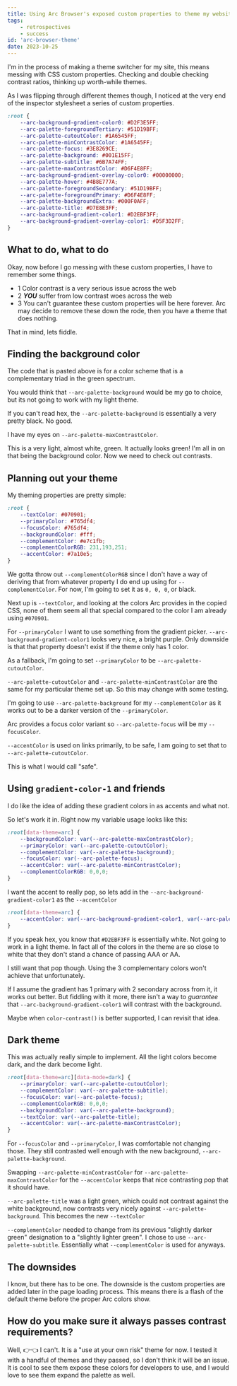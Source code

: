 ```yaml
---
title: Using Arc Browser's exposed custom properties to theme my website
tags: 
    - retrospectives
    - success
id: 'arc-browser-theme'
date: 2023-10-25
---
```


I'm in the process of making a theme switcher for my site, this means messing with CSS custom properties. Checking and double checking contrast ratios, thinking up worth-while themes.

As I was flipping through different themes though, I noticed at the very end of the inspector stylesheet a series of custom properties.

```css
:root {
    --arc-background-gradient-color0: #D2F3E5FF;
    --arc-palette-foregroundTertiary: #51D19BFF;
    --arc-palette-cutoutColor: #1A6545FF;
    --arc-palette-minContrastColor: #1A6545FF;
    --arc-palette-focus: #3E8269CE;
    --arc-palette-background: #001E15FF;
    --arc-palette-subtitle: #6B7A74FF;
    --arc-palette-maxContrastColor: #D6F4E8FF;
    --arc-background-gradient-overlay-color0: #00000000;
    --arc-palette-hover: #4B8E777A;
    --arc-palette-foregroundSecondary: #51D19BFF;
    --arc-palette-foregroundPrimary: #D6F4E8FF;
    --arc-palette-backgroundExtra: #000F0AFF;
    --arc-palette-title: #D7E8E3FF;
    --arc-background-gradient-color1: #D2EBF3FF;
    --arc-background-gradient-overlay-color1: #D5F3D2FF;
}
```

## What to do, what to do

Okay, now before I go messing with these custom properties, I have to remember some things.

- 1 Color contrast is a very serious issue across the web
- 2 **_YOU_** suffer from low contrast woes across the web
- 3 You can't guarantee these custom properties will be here forever. Arc may decide to remove these down the rode, then you have a theme that does nothing.

That in mind, lets fiddle. 

## Finding the background color

The code that is pasted above is for a color scheme that is a complementary triad in the green spectrum.

You would think that `--arc-palette-background` would be my go to choice, but its not going to work with my light theme.

If you can't read hex, the `--arc-palette-background` is essentially a very pretty black. No good.

I have my eyes on `--arc-palette-maxContrastColor`.

This is a very light, almost white, green. It actually looks green! I'm all in on that being the background color. Now we need to check out contrasts.

## Planning out your theme

My theming properties are pretty simple:

```css
:root {
    --textColor: #070901;
    --primaryColor: #765df4;
    --focusColor: #765df4;
    --backgroundColor: #fff;
    --complementColor: #e7c1fb;
    --complementColorRGB: 231,193,251;
    --accentColor: #7a10e5;
}
```

We gotta throw out `--complementColorRGB` since I don't have a way of deriving that from whatever property I do end up using for `--complementColor`. For now, I'm going to set it as `0, 0, 0`, or black.

Next up is `--textColor`, and looking at the colors Arc provides in the copied CSS, none of them seem all that special compared to the color I am already using `#070901`. 

For `--primaryColor` I want to use something from the gradient picker. `--arc-background-gradient-color1` looks very nice, a bright purple. Only downside is that that property doesn't exist if the theme only has 1 color.

As a fallback, I'm going to set `--primaryColor` to be `--arc-palette-cutoutColor`.

`--arc-palette-cutoutColor` and `--arc-palette-minContrastColor` are the same for my particular theme set up. So this may change with some testing.

I'm going to use `--arc-palette-background` for my `--complementColor` as it works out to be a darker version of the `--primaryColor`.

Arc provides a focus color variant so `--arc-palette-focus` will be my `--focusColor`.

`--accentColor` is used on links primarily, to be safe, I am going to set that to `--arc-palette-cutoutColor`.

This is what I would call "safe".

## Using `gradient-color-1` and friends

I do like the idea of adding these gradient colors in as accents and what not.

So let's work it in. Right now my variable usage looks like this:

```css
:root[data-theme=arc] {
    --backgroundColor: var(--arc-palette-maxContrastColor);
    --primaryColor: var(--arc-palette-cutoutColor);
    --complementColor: var(--arc-palette-background);
    --focusColor: var(--arc-palette-focus);
    --accentColor: var(--arc-palette-minContrastColor);
    --complementColorRGB: 0,0,0;
}
```

I want the accent to really pop, so lets add in the `--arc-background-gradient-color1` as the `--accentColor`

```css
:root[data-theme=arc] {
    --accentColor: var(--arc-background-gradient-color1, var(--arc-palette-minContrastColor));
}
```

If you speak hex, you know that `#D2EBF3FF` is essentially white. Not going to work in a light theme. In fact all of the colors in the theme are so close to white that they don't stand a chance of passing AAA or AA.

I still want that pop though. Using the 3 complementary colors won't achieve that unfortunately.

If I assume the gradient has 1 primary with 2 secondary across from it, it works out better. But fiddling with it more, there isn't a way to _guarantee_ that `--arc-background-gradient-color1` will contrast with the background.

Maybe when `color-contrast()` is better supported, I can revisit that idea.

## Dark theme

This was actually really simple to implement. All the light colors become dark, and the dark become light.

```css
:root[data-theme=arc][data-mode=dark] {
    --primaryColor: var(--arc-palette-cutoutColor);
    --complementColor: var(--arc-palette-subtitle);
    --focusColor: var(--arc-palette-focus);
    --complementColorRGB: 0,0,0;
    --backgroundColor: var(--arc-palette-background);
    --textColor: var(--arc-palette-title);
    --accentColor: var(--arc-palette-maxContrastColor);
}
```

For `--focusColor` and `--primaryColor`, I was comfortable not changing those. They still contrasted well enough with the new background, `--arc-palette-background`.

Swapping `--arc-palette-minContrastColor` for `--arc-palette-maxContrastColor` for the `--accentColor` keeps that nice contrasting pop that it should have.

`--arc-palette-title` was a light green, which could not contrast against the white background, now contrasts very nicely against `--arc-palette-background`. This becomes the new `--textColor`

`--complementColor` needed to change from its previous "slightly darker green" designation to a "slightly lighter green". I chose to use `--arc-palette-subtitle`. Essentially what `--complementColor` is used for anyways.

## The downsides

I know, but there has to be one. The downside is the custom properties are added later in the page loading process. This means there is a flash of the default theme before the proper Arc colors show.

## How do you make sure it always passes contrast requirements?

Well, 👉👈 I can't. It is a "use at your own risk" theme for now. I tested it with a handful of themes and they passed, so I don't think it will be an issue. It is cool to see them expose these colors for developers to use, and I would love to see them expand the palette as well.
